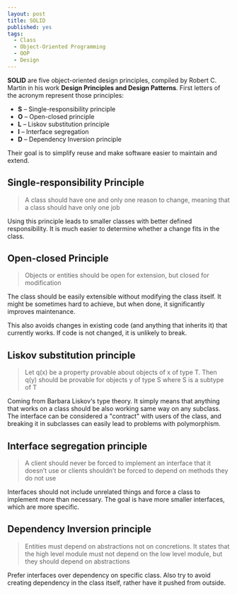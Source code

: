 ```yaml
---
layout: post
title: SOLID
published: yes
tags:
  - Class
  - Object-Oriented Programming
  - OOP
  - Design
---
```

**SOLID** are five object-oriented design principles, compiled by Robert C. Martin in his work **Design Principles and Design Patterns**. First letters of the acronym represent those principles:

 - **S** – Single-responsibility principle
 - **O** – Open-closed principle
 - **L** – Liskov substitution principle
 - **I** – Interface segregation
 - **D** – Dependency Inversion principle

Their goal is to simplify reuse and make software easier to maintain and extend.

## Single-responsibility Principle

> A class should have one and only one reason to change, meaning that a class should have only one job

Using this principle leads to smaller classes with better defined responsibility. It is much easier to determine whether a change fits in the class.

## Open-closed Principle

> Objects or entities should be open for extension, but closed for modification

The class should be easily extensible without modifying the class itself. It might be sometimes hard to achieve, but when done, it significantly improves maintenance.

This also avoids changes in existing code (and anything that inherits it) that currently works. If code is not changed, it is unlikely to break.

## Liskov substitution principle

> Let q(x) be a property provable about objects of x of type T. Then q(y) should be provable for objects y of type S where S is a subtype of T

Coming from Barbara Liskov‘s type theory. It simply means that anything that works on a class should be also working same way on any subclass. The interface can be considered a "contract" with 
users of the class, and breaking it in subclasses can easily lead to problems with polymorphism.

## Interface segregation principle

> A client should never be forced to implement an interface that it doesn’t use or clients shouldn’t be forced to depend on methods they do not use

Interfaces should not include unrelated things and force a class to implement more than necessary. The goal is have more smaller interfaces, which are more specific.

## Dependency Inversion principle

> Entities must depend on abstractions not on concretions. It states that the high level module must not depend on the low level module, but they should depend on abstractions

Prefer interfaces over dependency on specific class. Also try to avoid creating dependency in the class itself, rather have it pushed from outside.

